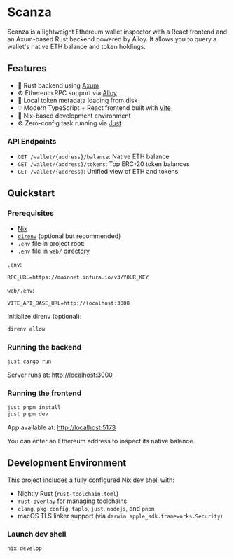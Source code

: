 # Scanza

Scanza is a lightweight Ethereum wallet inspector with a React frontend and an Axum-based Rust backend powered by Alloy.
It allows you to query a wallet's native ETH balance and token holdings.

## Features

- 🦀 Rust backend using [Axum](https://github.com/tokio-rs/axum)
- ⚙️ Ethereum RPC support via [Alloy](https://github.com/alloy-rs/alloy)
- 🧠 Local token metadata loading from disk
- 💡 Modern TypeScript + React frontend built with [Vite](https://vitejs.dev/)
- 🧪 Nix-based development environment
- ⚙️ Zero-config task running via [Just](https://github.com/casey/just)

### API Endpoints

- `GET /wallet/{address}/balance`: Native ETH balance
- `GET /wallet/{address}/tokens`: Top ERC-20 token balances
- `GET /wallet/{address}`: Unified view of ETH and tokens

## Quickstart

### Prerequisites

- [Nix](https://nixos.org/)
- [`direnv`](https://direnv.net/) (optional but recommended)
- `.env` file in project root:
- `.env` file in `web/` directory

`.env`:

```env
RPC_URL=https://mainnet.infura.io/v3/YOUR_KEY
```

`web/.env`:

```env
VITE_API_BASE_URL=http://localhost:3000
```

Initialize direnv (optional):

```bash
direnv allow
```

### Running the backend

```bash
just cargo run
```

Server runs at: [http://localhost:3000](http://localhost:3000)

### Running the frontend

```bash
just pnpm install
just pnpm dev
```

App available at: [http://localhost:5173](http://localhost:5173)

You can enter an Ethereum address to inspect its native balance.

## Development Environment

This project includes a fully configured Nix dev shell with:

- Nightly Rust (`rust-toolchain.toml`)
- `rust-overlay` for managing toolchains
- `clang`, `pkg-config`, `taplo`, `just`, `nodejs`, and `pnpm`
- macOS TLS linker support (via `darwin.apple_sdk.frameworks.Security`)

### Launch dev shell

```bash
nix develop
```
